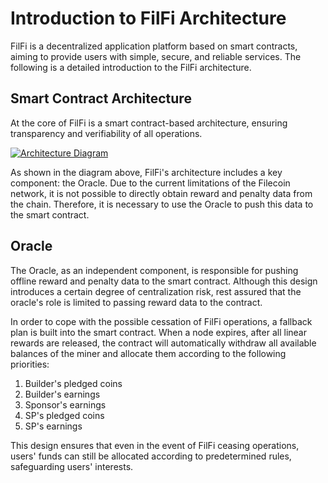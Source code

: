 # Introduction to FilFi Architecture

FilFi is a decentralized application platform based on smart contracts, aiming to provide users with simple, secure, and reliable services. The following is a detailed introduction to the FilFi architecture.

## Smart Contract Architecture

At the core of FilFi is a smart contract-based architecture, ensuring transparency and verifiability of all operations.

<!-- [![FilFi Architecture Diagram](/files/filfi-design.png)](/files/filfi-design.png) -->
<a href="/files/filfi-design.png" target="_blank">
  <img src="/files/filfi-design.png" alt="Architecture Diagram" />
</a>

As shown in the diagram above, FilFi's architecture includes a key component: the Oracle. Due to the current limitations of the Filecoin network, it is not possible to directly obtain reward and penalty data from the chain. Therefore, it is necessary to use the Oracle to push this data to the smart contract.

## Oracle

The Oracle, as an independent component, is responsible for pushing offline reward and penalty data to the smart contract. Although this design introduces a certain degree of centralization risk, rest assured that the oracle's role is limited to passing reward data to the contract.

In order to cope with the possible cessation of FilFi operations, a fallback plan is built into the smart contract. When a node expires, after all linear rewards are released, the contract will automatically withdraw all available balances of the miner and allocate them according to the following priorities:

1. Builder's pledged coins
2. Builder's earnings
3. Sponsor's earnings
4. SP's pledged coins
5. SP's earnings

This design ensures that even in the event of FilFi ceasing operations, users' funds can still be allocated according to predetermined rules, safeguarding users' interests.